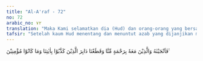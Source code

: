 ```yaml
---
title: "Al-A'raf - 72"
no: 72
arabic_no: ٧٢
translation: "Maka Kami selamatkan dia (Hud) dan orang-orang yang bersamanya dengan rahmat Kami dan Kami musnahkan sampai ke akar-akarnya orang-orang yang mendustakan ayat-ayat Kami. Mereka bukanlah orang-orang beriman."
tafsir: "Setelah kaum Hud menentang dan menuntut azab yang dijanjikan maka datanglah azab Allah menimpa mereka dan Allah menyelamatkan Hud beserta orang-orang yang beriman dari pada azab tersebut.\n\nAzab itu berupa angin dahsyat yang sangat dingin yang membinasakan kaum 'Ad, karena mereka mendustakan kebesaran Allah bahkan mengingkari utusan-utusan-Nya. Mereka dilenyapkan dari muka bumi ini dengan angin yang menghancurkan segala sesuatu, sebagaimana tersebut dalam firman Allah: \n\nYang menghancurkan segala sesuatu dengan perintah Tuhannya, sehingga mereka (kaum 'Ad) menjadi tidak tampak lagi (di bumi) kecuali hanya (bekas-bekas) tempat tinggal mereka. Demikianlah Kami memberi balasan kepada kaum yang berdosa. (al-Ahqaf/46: 25)"
---
```

فَاَنْجَيْنٰهُ وَالَّذِيْنَ مَعَهٗ بِرَحْمَةٍ مِّنَّا وَقَطَعْنَا دَابِرَ الَّذِيْنَ كَذَّبُوْا بِاٰيٰتِنَا وَمَا كَانُوْا مُؤْمِنِيْنَ ࣖ 